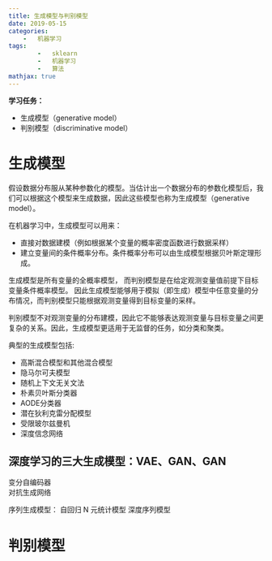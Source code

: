 ```yaml
---
title: 生成模型与判别模型
date: 2019-05-15
categories: 
	-   机器学习
tags:  
        -   sklearn
        -   机器学习
        -   算法
mathjax: true
---
```


**学习任务：**

-   生成模型（generative model）
-   判别模型（discriminative model）

# 生成模型
假设数据分布服从某种参数化的模型。当估计出一个数据分布的参数化模型后，我们可以根据这个模型来生成数据，因此这些模型也称为生成模型（generative model）。

在机器学习中，生成模型可以用来：

-   直接对数据建模（例如根据某个变量的概率密度函数进行数据采样）
-   建立变量间的条件概率分布。条件概率分布可以由生成模型根据贝叶斯定理形成。

生成模型是所有变量的全概率模型，
而判别模型是在给定观测变量值前提下目标变量条件概率模型。
因此生成模型能够用于模拟（即生成）模型中任意变量的分布情况，而判别模型只能根据观测变量得到目标变量的采样。

判别模型不对观测变量的分布建模，因此它不能够表达观测变量与目标变量之间更复杂的关系。因此，生成模型更适用于无监督的任务，如分类和聚类。

典型的生成模型包括:

-   高斯混合模型和其他混合模型
-   隐马尔可夫模型
-   随机上下文无关文法
-   朴素贝叶斯分类器
-   AODE分类器
-   潜在狄利克雷分配模型
-   受限玻尔兹曼机
-   深度信念网络
## 深度学习的三大生成模型：VAE、GAN、GAN
变分自编码器  
对抗生成网络

序列生成模型：
自回归
N 元统计模型 
深度序列模型
# 判别模型

